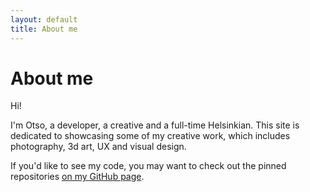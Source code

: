 ```yaml
---
layout: default
title: About me
---
```

# About me
Hi! 

I'm Otso, a developer, a creative and a full-time Helsinkian. This site is dedicated to showcasing some of my creative work, which includes photography, 3d art, UX and visual design.

If you'd like to see my code, you may want to check out the pinned repositories [on my GitHub page](https://github.com/otsha).
